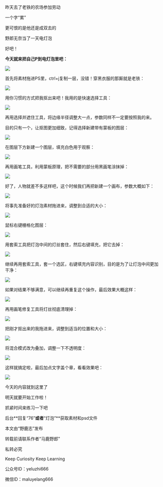 昨天去了老铁的农场参加劳动

一个字“累”

更可恨的是他还是成双去的

野郎无奈当了一天电灯泡

好吧！

**今天就来把自己P到电灯泡里吧：**

![](https://pic2.zhimg.com/v2-29972d51c8ff091e19931910625efd1d_r.jpg)  

首先将素材拖进PS里，ctrl+j复制一层，没错！穿黑衣服的那厮就是老铁：

![](https://pic3.zhimg.com/v2-24a245125b66f824c7b2cf8826482a5a_r.jpg)  

用你习惯的方式把我抠出来吧！我用的是快速选择工具：  

![](https://pic4.zhimg.com/v2-e276ca333c85bba72c475048dfa56f3f_r.jpg)  

再用选择并遮住工具，将边缘半径调整大一点，参数同样不一定要按照我的来。  

  

目的只有一个，让抠图更加细致，记得选择新建带有蒙板的图层：  

![](https://pic4.zhimg.com/v2-f29b39c524b8378409552d0f3d9e4377_r.jpg)  

在图层下方新建一个图层，填充白色用于观察：  

![](https://pic3.zhimg.com/v2-0260bb6778376ce506e686bb1023631a_r.jpg)  

再用画笔工具，利用蒙板原理，把不需要的部分用黑画笔涂抹掉：  

![](https://pic1.zhimg.com/v2-b9d046365197e2c904d549250f82a36c_r.jpg)  

好了，人物就差不多这样吧，这个时候我们再把新建一个画布，参数大概如下：  

![](https://pic4.zhimg.com/v2-9aa3f5ca59602635dc12169263538f5b_r.jpg)  

将事先准备好的灯泡素材拖进来，调整到合适的大小：  

![](https://pic2.zhimg.com/v2-dfafa65af884761721a77851fada0bc1_r.jpg)  

鼠标右键栅格化图层：  

![](https://pic1.zhimg.com/v2-a088f850933ba206530c88138ddf0c94_r.jpg)  

用套索工具把灯泡中间的灯丝套住，然后右键填充，把它去掉：  

![](https://pic1.zhimg.com/v2-a8a825ade67b54a0326dcc7cedb6765c_r.jpg)  

继续再用套索工具，套一个选区，右键填充内容识别，目的是为了让灯泡中间更加干净：  

![](https://pic1.zhimg.com/v2-1084c79ff4ce8dd0174b3482a016cd20_r.jpg)  

如果对结果不够满意，可以继续再重复这个操作，最后效果大概这样：  

![](https://pic3.zhimg.com/v2-141a53f75addebd471c8ddd0e416498e_r.jpg)  

再用画笔修复工具将灯丝彻底清理掉：  

![](https://pic1.zhimg.com/v2-0d30d5be5609fb78f2e5a62f3364c984_r.jpg)  

把刚才抠出来的我拖进来，调整到适当的位置和大小：  

![](https://pic1.zhimg.com/v2-4a85b682dbde59ced9e34c8a44a0d0f8_r.jpg)  

将混合模式改为叠加，调整一下不透明度：  

![](https://pic2.zhimg.com/v2-be837371efd12ff88c0c31d9c27b3f6d_r.jpg)  

这样就搞定啦，最后加点文字盖个章，看看效果吧：  

![](https://pic1.zhimg.com/v2-97ff6073806ec946c260328772c3dda8_r.jpg)  

今天的内容就到这里了  

明天就要开始工作啦！

抓紧时间来练习一下吧

后台**回复“76”**或者**“灯泡”**获取素材和psd文件

  

本文由“野鹿志”发布

转载前请联系作者“马鹿野郎”

私转必究

Keep Curiosity Keep Learning

公众号ID：yeluzhi666

微信ID：maluyelang666